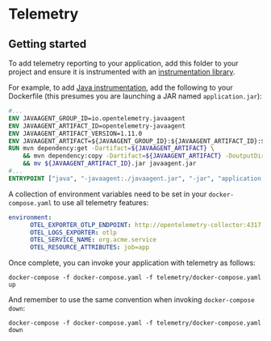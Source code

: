 # Telemetry

## Getting started

To add telemetry reporting to your application, add this folder to your project and ensure it is instrumented with an
[instrumentation library](https://opentelemetry.io/docs/concepts/instrumenting/).

For example, to add [Java instrumentation](https://github.com/open-telemetry/opentelemetry-java-instrumentation), add
the following to your Dockerfile (this presumes you are launching a JAR named `application.jar`):

```dockerfile
#...
ENV JAVAAGENT_GROUP_ID=io.opentelemetry.javaagent
ENV JAVAAGENT_ARTIFACT_ID=opentelemetry-javaagent
ENV JAVAAGENT_ARTIFACT_VERSION=1.11.0
ENV JAVAAGENT_ARTIFACT=${JAVAAGENT_GROUP_ID}:${JAVAAGENT_ARTIFACT_ID}:${JAVAAGENT_ARTIFACT_VERSION}
RUN mvn dependency:get -Dartifact=${JAVAAGENT_ARTIFACT} \
    && mvn dependency:copy -Dartifact=${JAVAAGENT_ARTIFACT} -DoutputDirectory=. -Dmdep.stripVersion=true \
    && mv ${JAVAAGENT_ARTIFACT_ID}.jar javaagent.jar
#...
ENTRYPOINT ["java", "-javaagent:./javaagent.jar", "-jar", "application.jar"]
```

A collection of environment variables need to be set in your `docker-compose.yaml` to use all telemetry features:

```yaml
environment:
      OTEL_EXPORTER_OTLP_ENDPOINT: http://opentelemetry-collector:4317
      OTEL_LOGS_EXPORTER: otlp
      OTEL_SERVICE_NAME: org.acme.service
      OTEL_RESOURCE_ATTRIBUTES: job=app
```

Once complete, you can invoke your application with telemetry as follows:

```shell
docker-compose -f docker-compose.yaml -f telemetry/docker-compose.yaml up
```

And remember to use the same convention when invoking `docker-compose down`:

```shell
docker-compose -f docker-compose.yaml -f telemetry/docker-compose.yaml down
```